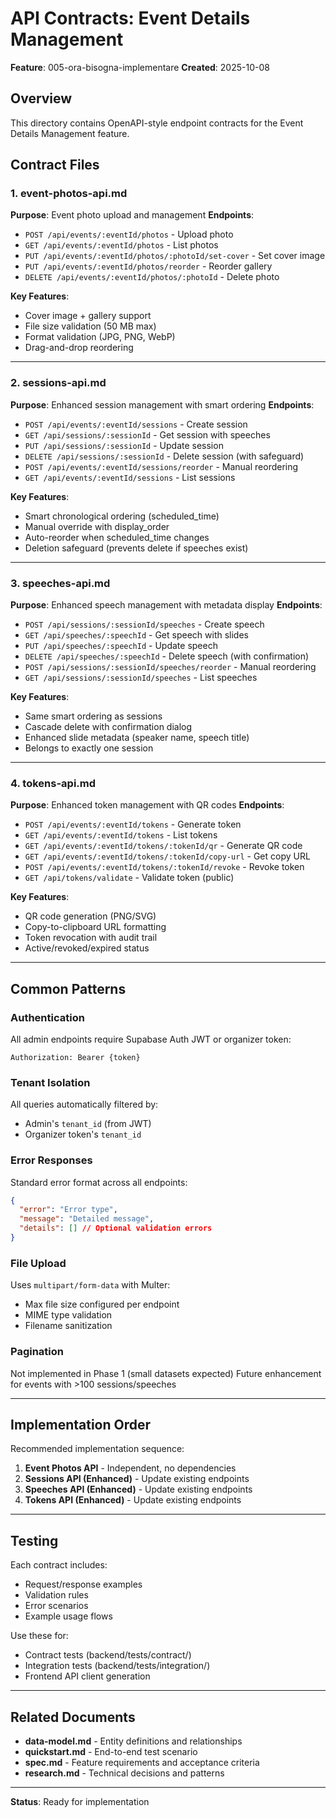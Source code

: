 # API Contracts: Event Details Management

**Feature**: 005-ora-bisogna-implementare
**Created**: 2025-10-08

## Overview

This directory contains OpenAPI-style endpoint contracts for the Event Details Management feature.

## Contract Files

### 1. event-photos-api.md
**Purpose**: Event photo upload and management
**Endpoints**:
- `POST /api/events/:eventId/photos` - Upload photo
- `GET /api/events/:eventId/photos` - List photos
- `PUT /api/events/:eventId/photos/:photoId/set-cover` - Set cover image
- `PUT /api/events/:eventId/photos/reorder` - Reorder gallery
- `DELETE /api/events/:eventId/photos/:photoId` - Delete photo

**Key Features**:
- Cover image + gallery support
- File size validation (50 MB max)
- Format validation (JPG, PNG, WebP)
- Drag-and-drop reordering

---

### 2. sessions-api.md
**Purpose**: Enhanced session management with smart ordering
**Endpoints**:
- `POST /api/events/:eventId/sessions` - Create session
- `GET /api/sessions/:sessionId` - Get session with speeches
- `PUT /api/sessions/:sessionId` - Update session
- `DELETE /api/sessions/:sessionId` - Delete session (with safeguard)
- `POST /api/events/:eventId/sessions/reorder` - Manual reordering
- `GET /api/events/:eventId/sessions` - List sessions

**Key Features**:
- Smart chronological ordering (scheduled_time)
- Manual override with display_order
- Auto-reorder when scheduled_time changes
- Deletion safeguard (prevents delete if speeches exist)

---

### 3. speeches-api.md
**Purpose**: Enhanced speech management with metadata display
**Endpoints**:
- `POST /api/sessions/:sessionId/speeches` - Create speech
- `GET /api/speeches/:speechId` - Get speech with slides
- `PUT /api/speeches/:speechId` - Update speech
- `DELETE /api/speeches/:speechId` - Delete speech (with confirmation)
- `POST /api/sessions/:sessionId/speeches/reorder` - Manual reordering
- `GET /api/sessions/:sessionId/speeches` - List speeches

**Key Features**:
- Same smart ordering as sessions
- Cascade delete with confirmation dialog
- Enhanced slide metadata (speaker name, speech title)
- Belongs to exactly one session

---

### 4. tokens-api.md
**Purpose**: Enhanced token management with QR codes
**Endpoints**:
- `POST /api/events/:eventId/tokens` - Generate token
- `GET /api/events/:eventId/tokens` - List tokens
- `GET /api/events/:eventId/tokens/:tokenId/qr` - Generate QR code
- `GET /api/events/:eventId/tokens/:tokenId/copy-url` - Get copy URL
- `POST /api/events/:eventId/tokens/:tokenId/revoke` - Revoke token
- `GET /api/tokens/validate` - Validate token (public)

**Key Features**:
- QR code generation (PNG/SVG)
- Copy-to-clipboard URL formatting
- Token revocation with audit trail
- Active/revoked/expired status

---

## Common Patterns

### Authentication
All admin endpoints require Supabase Auth JWT or organizer token:
```
Authorization: Bearer {token}
```

### Tenant Isolation
All queries automatically filtered by:
- Admin's `tenant_id` (from JWT)
- Organizer token's `tenant_id`

### Error Responses
Standard error format across all endpoints:
```json
{
  "error": "Error type",
  "message": "Detailed message",
  "details": [] // Optional validation errors
}
```

### File Upload
Uses `multipart/form-data` with Multer:
- Max file size configured per endpoint
- MIME type validation
- Filename sanitization

### Pagination
Not implemented in Phase 1 (small datasets expected)
Future enhancement for events with >100 sessions/speeches

---

## Implementation Order

Recommended implementation sequence:

1. **Event Photos API** - Independent, no dependencies
2. **Sessions API (Enhanced)** - Update existing endpoints
3. **Speeches API (Enhanced)** - Update existing endpoints
4. **Tokens API (Enhanced)** - Update existing endpoints

---

## Testing

Each contract includes:
- Request/response examples
- Validation rules
- Error scenarios
- Example usage flows

Use these for:
- Contract tests (backend/tests/contract/)
- Integration tests (backend/tests/integration/)
- Frontend API client generation

---

## Related Documents

- **data-model.md** - Entity definitions and relationships
- **quickstart.md** - End-to-end test scenario
- **spec.md** - Feature requirements and acceptance criteria
- **research.md** - Technical decisions and patterns

---

**Status**: Ready for implementation
